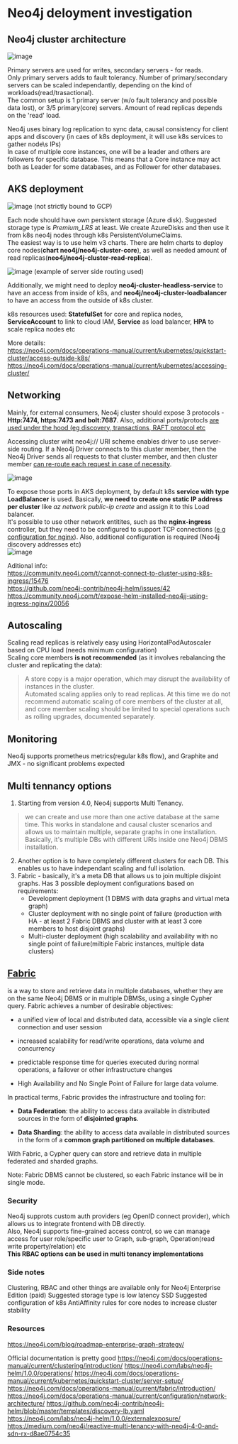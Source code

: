 # Neo4j deloyment investigation
## Neo4j cluster architecture
![image](https://user-images.githubusercontent.com/1872337/149515280-5d269bae-ef50-44e3-a1d8-fa88df0b2769.png)

Primary servers are used for writes, secondary servers - for reads.  
Only primary servers adds to fault tolerancy. 
Number of primary/secondary servers can be scaled independantly, depending on the kind of workloads(read/trasactional).  
The common setup is 1 primary server (w/o fault tolerancy and possible data lost), or 3/5 primary(core) servers. Amount of read replicas depends on the 'read' load.  
  
Neo4j uses binary log replication to sync data, causal consistency for client apps and discovery (in caes of k8s deployment, it will use k8s services to gather node\s IPs)  
In case of multiple core instances, one will be a leader and others are followers for specific database. This means that a Core instance may act both as Leader for some databases, and as Follower for other databases.  


## AKS deployment
![image](https://user-images.githubusercontent.com/1872337/149520470-050d5923-c93e-4cf4-b5a8-b23682bd1dc5.png) (not strictly bound to GCP)


Each node should have own persistent storage (Azure disk). Suggested storage type is _Premium_LRS_ at least. We create AzureDisks and then use it from k8s neo4j nodes through k8s PersistentVolumeClaims.    
The easiest way is to use helm v3 charts. 
There are helm charts to deploy core nodes(__chart neo4j/neo4j-cluster-core__), as well as needed amount of read replicas(__neo4j/neo4j-cluster-read-replica__). 

![image](https://user-images.githubusercontent.com/1872337/149521107-6b309911-6055-4d82-a462-6242ac0bb80b.png)
(example of server side routing used)  

Additionally, we might need to deploy __neo4j-cluster-headless-service__ to have an access from inside of k8s, and __neo4j/neo4j-cluster-loadbalancer__ to have an access from the outside of k8s cluster.  

k8s resources used: __StatefulSet__ for core and replica nodes, __ServiceAccount__ to link to cloud IAM, __Service__ as load balancer, __HPA__ to scale replica nodes etc  
  
More details:  
https://neo4j.com/docs/operations-manual/current/kubernetes/quickstart-cluster/access-outside-k8s/  
https://neo4j.com/docs/operations-manual/current/kubernetes/accessing-cluster/  

## Networking
Mainly, for external consumers, Neo4j cluster should expose 3 protocols - __Http:7474, https:7473 and bolt:7687__. Also, additional ports/protocls [are used under the hood (eg discovery, transactions, RAFT protocol etc](https://neo4j.com/docs/operations-manual/current/configuration/ports/)  

Accessing cluster wiht neo4j:// URI scheme enables driver to use server-side routing. If a Neo4j Driver connects to this cluster member, then the Neo4j Driver sends all requests to that cluster member, and then cluster member [can re-route each request in case of necessity](https://neo4j.com/docs/operations-manual/current/clustering/internals/).  

![image](https://user-images.githubusercontent.com/1872337/149797376-f954cc04-8dff-490e-b710-48466d2488a9.png)  

To expose those ports in AKS deployment, by default k8s __service with type LoadBalancer__ is used. Basically, __we need to create one static IP address per cluster__ like _az network public-ip create_ and assign it to this Load balancer.   
It's possible to use other network entitites, such as the __nginx-ingress__ controller, but they need to be configured to support TCP connections ([e g configuration for nginx](https://kubernetes.github.io/ingress-nginx/user-guide/exposing-tcp-udp-services/)). Also, additional configuration is required (Neo4j discovery addresses etc)  
![image](https://user-images.githubusercontent.com/1872337/149803522-4063fe23-e793-4f50-80d3-02de434aee5c.png)

Aditional info:  
https://community.neo4j.com/t/cannot-connect-to-cluster-using-k8s-ingress/15476  
https://github.com/neo4j-contrib/neo4j-helm/issues/42  
https://community.neo4j.com/t/expose-helm-installed-neo4jj-using-ingress-nginx/20056  



## Autoscaling
Scaling read replicas is relatively easy using HorizontalPodAutoscaler based on CPU load (needs minimum configuration)  
Scaling core members __is not recommended__ (as it involves rebalancing the cluster and replicating the data):
> A store copy is a major operation, which may disrupt the availability of instances in the cluster.  
> Automated scaling applies only to read replicas. At this time we do not recommend automatic scaling of core members of the cluster at all, and core member scaling should be limited to special operations such as rolling upgrades, documented separately. 

## Monitoring
Neo4j supports prometheus metrics(regular k8s flow), and Graphite and JMX - no significant problems expected  

## Multi tennancy options
1. Starting from version 4.0, Neo4j supports Multi Tenancy.
> we can create and use more than one active database at the same time. This works in standalone and causal cluster scenarios and allows us to maintain multiple, separate graphs in one installation.
Basically, it's multiple DBs with different URIs inside one Neo4j DBMS installation.  
2. Another option is to have completely different clusters for each DB. This enables us to have independant scaling and full isolation.
3. Fabric - basically, it's a meta DB that allows us to join multiple disjoint graphs. Has 3 possible deployment configurations based on requirements:
    - Development deployment (1 DBMS with data graphs and virtual meta graph)
    - Cluster deployment with no single point of failure (production with HA - at least 2 Fabric DBMS and cluster with at least 3 core members to host disjoint graphs)
    - Multi-cluster deployment (high scalability and availability with no single point of failure(miltiple Fabric instances, multiple data clusters)



## [Fabric](https://neo4j.com/docs/operations-manual/current/fabric/introduction/)
is a way to store and retrieve data in multiple databases, whether they are on the same Neo4j DBMS or in multiple DBMSs, using a single Cypher query. Fabric achieves a number of desirable objectives:

-   a unified view of local and distributed data, accessible via a single client connection and user session

-   increased scalability for read/write operations, data volume and concurrency

-   predictable response time for queries executed during normal operations, a failover or other infrastructure changes

-   High Availability and No Single Point of Failure for large data volume.

In practical terms, Fabric provides the infrastructure and tooling for:

-   **Data Federation**: the ability to access data available in distributed sources in the form of **disjointed graphs**.

-   **Data Sharding**: the ability to access data available in distributed sources in the form of a **common graph partitioned on multiple databases**.

With Fabric, a Cypher query can store and retrieve data in multiple federated and sharded graphs.

Note: Fabric DBMS cannot be clustered, so each Fabric instance will be in single mode.


### Security
Neo4j supprots custom auth providers (eg OpenID connect provider), which allows us to integrate frontend with DB directly.  
Also, Neo4j supports fine-grained access control, so we can manage access for user role/specific user to Graph, sub-graph, Operation(read write property/relation) etc  
__This RBAC options can be used in multi tenancy implementations__


### Side notes
Clustering, RBAC and other things are available only for Neo4j Enterprise Edition (paid)
Suggested storage type is low latency SSD
Suggested configuration of k8s AntiAffinity rules for core nodes to increase cluster stability


### Resources
https://neo4j.com/blog/roadmap-enterprise-graph-strategy/

Official documentation is pretty good
https://neo4j.com/docs/operations-manual/current/clustering/introduction/
https://neo4j.com/labs/neo4j-helm/1.0.0/operations/
https://neo4j.com/docs/operations-manual/current/kubernetes/quickstart-cluster/server-setup/
https://neo4j.com/docs/operations-manual/current/fabric/introduction/
https://neo4j.com/docs/operations-manual/current/configuration/network-architecture/
https://github.com/neo4j-contrib/neo4j-helm/blob/master/templates/discovery-lb.yaml
https://neo4j.com/labs/neo4j-helm/1.0.0/externalexposure/
https://medium.com/neo4j/reactive-multi-tenancy-with-neo4j-4-0-and-sdn-rx-d8ae0754c35

